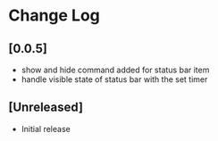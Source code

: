 # Change Log

## [0.0.5]

- show and hide command added for status bar item
- handle visible state of status bar with the set timer

## [Unreleased]

- Initial release
